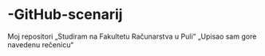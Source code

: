 # -GitHub-scenarij
Moj repositori
„Studiram na Fakultetu Računarstva u Puli“
„Upisao sam gore navedenu rečenicu“
